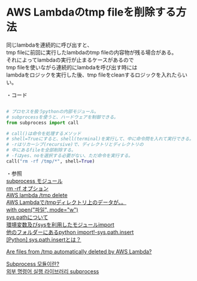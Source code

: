 # AWS Lambdaのtmp fileを削除する方法  

同じlambdaを連続的に呼び出すと、  
tmp fileに前回に実行したlambdaのtmp fileの内容物が残る場合がある。  
それによってlambdaの実行が止まるケースがあるので  
tmp fileを使いながら連続的にlambdaを呼び出す時には  
lambdaをロジックを実行した後、tmp fileをcleanするロジックを入れたらいい。


・コード
```python

# プロセスを扱うpythonの内部モジュール。
# subprocessを使うと、ハードウェアを制御できる。
from subprocess import call

# call()は命令を処理するメソッド
# shell=Trueにすると、shell(terminal)を実行して、中に命令問を入れて実行できる。
# -rはリカーシブ(recursive)で、ディレクトリとディレクトリの  
# 中にあるfileを全部削除する。　
# -fはyes、noを選択する必要がない、ただ命令を実行する。
call("rm -rf /tmp/*", shell=True)

```



・参照  
[subprocess モジュール](http://www.incodom.kr/%ED%8C%8C%EC%9D%B4%EC%8D%AC/%EB%9D%BC%EC%9D%B4%EB%B8%8C%EB%9F%AC%EB%A6%AC/subprocess)  
[rm -rf オプション](https://ko.wikipedia.org/wiki/Rm_(%EC%9C%A0%EB%8B%89%EC%8A%A4))  
[AWS lambda /tmp delete](https://stackoverflow.com/questions/44108712/aws-lambda-release-tmp-storage-after-each-execution)  
[AWS Lambdaで/tmpディレクトリ上のデータが。。](https://qiita.com/r-wakatsuki/items/1cdb9493749dbc36bed2)  
[with open("파일", mode="w")](https://wikidocs.net/26)  
[sys.pathについて](https://www.bangseongbeom.com/sys-path-pythonpath.html)  
[環境変数及びsysを利用したモジュールimport](https://sshkim.tistory.com/158)  
[他のフォルダーにあるpython import!-sys.path.insert](https://m.blog.naver.com/altmshfkgudtjr/221456927403)  
[\[Python\] sys.path.insertとは？](https://teratail.com/questions/249035)

[Are files from /tmp automatically deleted by AWS Lambda?](https://stackoverflow.com/questions/69706267/are-files-from-tmp-automatically-deleted-by-aws-lambda?rq=1)  

[Subprocess 모듈이란?](https://soooprmx.com/python-subprocess-1/)  
[외부 명령어 실행 라이브러리 subprocess](http://www.incodom.kr/%ED%8C%8C%EC%9D%B4%EC%8D%AC/%EB%9D%BC%EC%9D%B4%EB%B8%8C%EB%9F%AC%EB%A6%AC/subprocess)